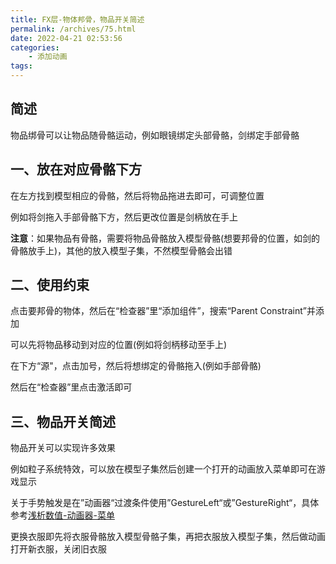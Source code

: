 ```yaml
---
title: FX层-物体邦骨，物品开关简述
permalink: /archives/75.html
date: 2022-04-21 02:53:56
categories:
    - 添加动画
tags:
---
```


## 简述

物品绑骨可以让物品随骨骼运动，例如眼镜绑定头部骨骼，剑绑定手部骨骼

## 一、放在对应骨骼下方

在左方找到模型相应的骨骼，然后将物品拖进去即可，可调整位置

例如将剑拖入手部骨骼下方，然后更改位置是剑柄放在手上

**注意**：如果物品有骨骼，需要将物品骨骼放入模型骨骼(想要邦骨的位置，如剑的骨骼放手上)，其他的放入模型子集，不然模型骨骼会出错

## 二、使用约束

点击要邦骨的物体，然后在“检查器”里“添加组件”，搜索“Parent Constraint”并添加

可以先将物品移动到对应的位置(例如将剑柄移动至手上)

在下方“源"，点击加号，然后将想绑定的骨骼拖入(例如手部骨骼)

然后在“检查器”里点击激活即可

## 三、物品开关简述

物品开关可以实现许多效果

例如粒子系统特效，可以放在模型子集然后创建一个打开的动画放入菜单即可在游戏显示

关于手势触发是在”动画器“过渡条件使用”GestureLeft“或”GestureRight“，具体参考[浅析数值-动画器-菜单](/archives/119)

更换衣服即先将衣服骨骼放入模型骨骼子集，再把衣服放入模型子集，然后做动画打开新衣服，关闭旧衣服